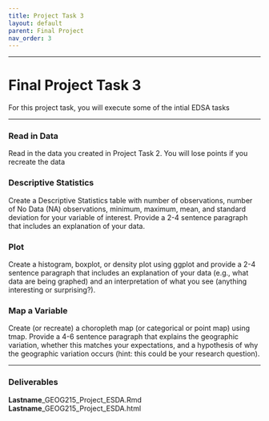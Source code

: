 ```yaml
---
title: Project Task 3
layout: default
parent: Final Project
nav_order: 3
---
```



<style>
div.blue { background-color:#e0f0ff; padding: 10px 10px 3px 10px;}
</style>
<style type="text/css">
.indent {
 margin-left: 40px;
}
</style>

------------------------------------------------------------------------
# Final Project Task 3

For this project task, you will execute some of the intial EDSA tasks

------------------------------------------------------------------------

### Read in Data

Read in the data you created in Project Task 2. You will lose points if you 
recreate the data


### Descriptive Statistics 

Create a Descriptive Statistics table with number of observations, number of No Data (NA) observations, 
minimum, maximum, mean, and standard deviation for your variable of interest. Provide a 2-4 sentence paragraph 
that includes an explanation of your data.

### Plot

Create a histogram, boxplot, or density plot using ggplot and provide a 2-4 sentence paragraph that 
includes an explanation of your data (e.g., what data are being graphed) and an interpretation of what 
you see (anything interesting or surprising?).

### Map a Variable

Create (or recreate) a choropleth map (or categorical or point map) using tmap. Provide a 4-6 sentence paragraph that explains
the geographic variation, whether this matches your expectations, and a hypothesis of why the geographic variation occurs (hint: this could be 
your research question).

------------------------------------------------------------------------

### Deliverables

**Lastname**_GEOG215_Project_ESDA.Rmd
**Lastname**_GEOG215_Project_ESDA.html
